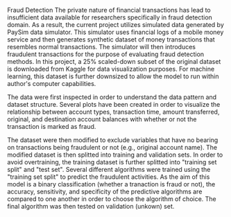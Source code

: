 Fraud Detection
The private nature of financial transactions has lead to insufficient data available for researchers specifically in fraud detection domain. As a result, the current project utilizes simulated data generated by PaySim data simulator. This simulator uses financial logs of a mobile money service and then generates synthetic dataset of money transactions that resembles normal transactions. The simulator will then introduces fraudulent transactions for the purpose of evaluating fraud detection methods. In this project, a 25% scaled-down subset of the original dataset is downloaded from Kaggle for data visualization purposes. For machine learning, this dataset is further downsized to allow the model to run within author's computer capabilities. 

The data were first inspected in order to understand the data pattern and dataset structure. Several plots have been created in order to visualize the relationship between account types, transaction time, amount transferred, original, and destination account balances with whether or not the transaction is marked as fraud.

The dataset were then modified to exclude variables that have no bearing on transactions being fraudulent or not (e.g., original account name). The modified dataset is then splitted into training and validation sets. In order to avoid overtraining, the training dataset is further splitted into "training set split" and "test set". Several different algorithms were trained using the "training set split" to predict the fraudulent activities. As the aim of this model is a binary classification (whether a tranaction is fraud or not), the accuracy, sensitivity, and specificity of the predictive algorithms are compared to one another in order to choose the algorithm of choice. The final algorithm was then tested on validation (unkown) set.
